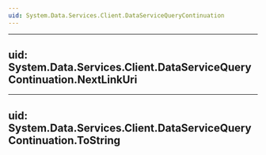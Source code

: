 ```yaml
---
uid: System.Data.Services.Client.DataServiceQueryContinuation
---
```


---
uid: System.Data.Services.Client.DataServiceQueryContinuation.NextLinkUri
---

---
uid: System.Data.Services.Client.DataServiceQueryContinuation.ToString
---
